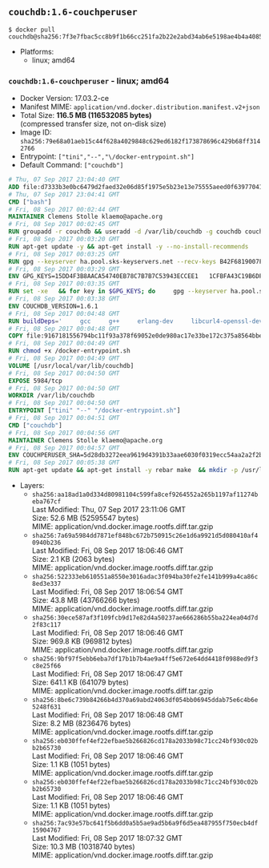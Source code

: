 ## `couchdb:1.6-couchperuser`

```console
$ docker pull couchdb@sha256:7f3e7fbac5cc8b9f1b66cc251fa2b22e2abd34ab6e5198ae4b4a40851eddf179
```

-	Platforms:
	-	linux; amd64

### `couchdb:1.6-couchperuser` - linux; amd64

-	Docker Version: 17.03.2-ce
-	Manifest MIME: `application/vnd.docker.distribution.manifest.v2+json`
-	Total Size: **116.5 MB (116532085 bytes)**  
	(compressed transfer size, not on-disk size)
-	Image ID: `sha256:79e68a01aeb15c44f628a4029848c629ed6182f173878696c429b68ff3142766`
-	Entrypoint: `["tini","--","\/docker-entrypoint.sh"]`
-	Default Command: `["couchdb"]`

```dockerfile
# Thu, 07 Sep 2017 23:04:40 GMT
ADD file:d7333b3e0bc6479d2faed32e06d85f1975e5b23e13e75555aeed0f639770413b in / 
# Thu, 07 Sep 2017 23:04:41 GMT
CMD ["bash"]
# Fri, 08 Sep 2017 00:02:44 GMT
MAINTAINER Clemens Stolle klaemo@apache.org
# Fri, 08 Sep 2017 00:02:45 GMT
RUN groupadd -r couchdb && useradd -d /var/lib/couchdb -g couchdb couchdb
# Fri, 08 Sep 2017 00:03:20 GMT
RUN apt-get update -y && apt-get install -y --no-install-recommends     ca-certificates     curl     erlang-nox     libicu52     libmozjs185-1.0     libnspr4     libnspr4-0d   && rm -rf /var/lib/apt/lists/*
# Fri, 08 Sep 2017 00:03:25 GMT
RUN gpg --keyserver ha.pool.sks-keyservers.net --recv-keys B42F6819007F00F88E364FD4036A9C25BF357DD4   && curl -o /usr/local/bin/gosu -fSL "https://github.com/tianon/gosu/releases/download/1.7/gosu-$(dpkg --print-architecture)"   && curl -o /usr/local/bin/gosu.asc -fSL "https://github.com/tianon/gosu/releases/download/1.7/gosu-$(dpkg --print-architecture).asc"   && gpg --verify /usr/local/bin/gosu.asc   && rm /usr/local/bin/gosu.asc   && chmod +x /usr/local/bin/gosu   && gpg --keyserver ha.pool.sks-keyservers.net --recv-keys 6380DC428747F6C393FEACA59A84159D7001A4E5   && curl -o /usr/local/bin/tini -fSL "https://github.com/krallin/tini/releases/download/v0.9.0/tini"   && curl -o /usr/local/bin/tini.asc -fSL "https://github.com/krallin/tini/releases/download/v0.9.0/tini.asc"   && gpg --verify /usr/local/bin/tini.asc   && rm /usr/local/bin/tini.asc   && chmod +x /usr/local/bin/tini
# Fri, 08 Sep 2017 00:03:29 GMT
ENV GPG_KEYS=15DD4F3B8AACA54740EB78C7B7B7C53943ECCEE1   1CFBFA43C19B6DF4A0CA3934669C02FFDF3CEBA3   25BBBAC113C1BFD5AA594A4C9F96B92930380381   4BFCA2B99BADC6F9F105BEC9C5E32E2D6B065BFB   5D680346FAA3E51B29DBCB681015F68F9DA248BC   7BCCEB868313DDA925DF1805ECA5BCB7BB9656B0   C3F4DFAEAD621E1C94523AEEC376457E61D50B88   D2B17F9DA23C0A10991AF2E3D9EE01E47852AEE4   E0AF0A194D55C84E4A19A801CDB0C0F904F4EE9B
# Fri, 08 Sep 2017 00:03:35 GMT
RUN set -xe   && for key in $GPG_KEYS; do     gpg --keyserver ha.pool.sks-keyservers.net --recv-keys "$key";   done
# Fri, 08 Sep 2017 00:03:38 GMT
ENV COUCHDB_VERSION=1.6.1
# Fri, 08 Sep 2017 00:04:48 GMT
RUN buildDeps='     gcc     g++     erlang-dev     libcurl4-openssl-dev     libicu-dev     libmozjs185-dev     libnspr4-dev     make   '   && apt-get update && apt-get install -y --no-install-recommends $buildDeps   && curl -fSL http://apache.osuosl.org/couchdb/source/$COUCHDB_VERSION/apache-couchdb-$COUCHDB_VERSION.tar.gz -o couchdb.tar.gz   && curl -fSL https://www.apache.org/dist/couchdb/source/$COUCHDB_VERSION/apache-couchdb-$COUCHDB_VERSION.tar.gz.asc -o couchdb.tar.gz.asc   && gpg --verify couchdb.tar.gz.asc   && mkdir -p /usr/src/couchdb   && tar -xzf couchdb.tar.gz -C /usr/src/couchdb --strip-components=1   && cd /usr/src/couchdb   && ./configure --with-js-lib=/usr/lib --with-js-include=/usr/include/mozjs   && make && make install   && apt-get purge -y --auto-remove $buildDeps   && rm -rf /var/lib/apt/lists/* /usr/src/couchdb /couchdb.tar.gz*   && chown -R couchdb:couchdb     /usr/local/lib/couchdb /usr/local/etc/couchdb     /usr/local/var/lib/couchdb /usr/local/var/log/couchdb /usr/local/var/run/couchdb   && chmod -R g+rw     /usr/local/lib/couchdb /usr/local/etc/couchdb     /usr/local/var/lib/couchdb /usr/local/var/log/couchdb /usr/local/var/run/couchdb   && mkdir -p /var/lib/couchdb   && sed -e 's/^bind_address = .*$/bind_address = 0.0.0.0/' -i /usr/local/etc/couchdb/default.ini   && sed -e 's!/usr/local/var/log/couchdb/couch.log$!/dev/null!' -i /usr/local/etc/couchdb/default.ini
# Fri, 08 Sep 2017 00:04:48 GMT
COPY file:9167181556794bc11f93a378f69052e0de980ac17e33be172c375a8564bbe89a in / 
# Fri, 08 Sep 2017 00:04:49 GMT
RUN chmod +x /docker-entrypoint.sh
# Fri, 08 Sep 2017 00:04:49 GMT
VOLUME [/usr/local/var/lib/couchdb]
# Fri, 08 Sep 2017 00:04:50 GMT
EXPOSE 5984/tcp
# Fri, 08 Sep 2017 00:04:50 GMT
WORKDIR /var/lib/couchdb
# Fri, 08 Sep 2017 00:04:50 GMT
ENTRYPOINT ["tini" "--" "/docker-entrypoint.sh"]
# Fri, 08 Sep 2017 00:04:51 GMT
CMD ["couchdb"]
# Fri, 08 Sep 2017 00:04:56 GMT
MAINTAINER Clemens Stolle klaemo@apache.org
# Fri, 08 Sep 2017 00:04:57 GMT
ENV COUCHPERUSER_SHA=5d28db3272eea9619d4391b33aae6030f0319ecc54aa2a2f2b6c6a8d448f03f2
# Fri, 08 Sep 2017 00:05:38 GMT
RUN apt-get update && apt-get install -y rebar make  && mkdir -p /usr/local/lib/couchdb/plugins/couchperuser  && cd /usr/local/lib/couchdb/plugins  && curl -L -o couchperuser.tar.gz https://github.com/etrepum/couchperuser/archive/1.1.0.tar.gz  && echo "$COUCHPERUSER_SHA *couchperuser.tar.gz" | sha256sum -c -  && tar -xzf couchperuser.tar.gz -C couchperuser --strip-components=1  && rm couchperuser.tar.gz  && cd couchperuser  && make  && apt-get purge -y --auto-remove rebar make
```

-	Layers:
	-	`sha256:aa18ad1a0d334d80981104c599fa8cef9264552a265b1197af11274beba767cf`  
		Last Modified: Thu, 07 Sep 2017 23:11:06 GMT  
		Size: 52.6 MB (52595547 bytes)  
		MIME: application/vnd.docker.image.rootfs.diff.tar.gzip
	-	`sha256:7a69a5984dd7871ef848bc672b750915c26e1d6a9921d5d080410af40940b236`  
		Last Modified: Fri, 08 Sep 2017 18:06:46 GMT  
		Size: 2.1 KB (2063 bytes)  
		MIME: application/vnd.docker.image.rootfs.diff.tar.gzip
	-	`sha256:522333eb610551a8550e3016adac3f094ba30fe2fe141b999a4ca86c8ed3e337`  
		Last Modified: Fri, 08 Sep 2017 18:06:54 GMT  
		Size: 43.8 MB (43766266 bytes)  
		MIME: application/vnd.docker.image.rootfs.diff.tar.gzip
	-	`sha256:30ece587af3f109fcb9d17e82d4a50237ae666286b55ba224ea04d7d2f83c117`  
		Last Modified: Fri, 08 Sep 2017 18:06:46 GMT  
		Size: 969.8 KB (969812 bytes)  
		MIME: application/vnd.docker.image.rootfs.diff.tar.gzip
	-	`sha256:9bf97f5ebb6eba7df17b1b7b4ae9a4ff5e672e64dd4418f0988ed9f3c8e25f66`  
		Last Modified: Fri, 08 Sep 2017 18:06:47 GMT  
		Size: 641.1 KB (641079 bytes)  
		MIME: application/vnd.docker.image.rootfs.diff.tar.gzip
	-	`sha256:8be6c739b84266b4d370a69abd24063df054bb06945ddab75e6c4b6e5248f631`  
		Last Modified: Fri, 08 Sep 2017 18:06:48 GMT  
		Size: 8.2 MB (8236476 bytes)  
		MIME: application/vnd.docker.image.rootfs.diff.tar.gzip
	-	`sha256:eb030ffef4ef22efbae5b266826cd178a2033b98c71cc24bf930c02bb2b65730`  
		Last Modified: Fri, 08 Sep 2017 18:06:46 GMT  
		Size: 1.1 KB (1051 bytes)  
		MIME: application/vnd.docker.image.rootfs.diff.tar.gzip
	-	`sha256:eb030ffef4ef22efbae5b266826cd178a2033b98c71cc24bf930c02bb2b65730`  
		Last Modified: Fri, 08 Sep 2017 18:06:46 GMT  
		Size: 1.1 KB (1051 bytes)  
		MIME: application/vnd.docker.image.rootfs.diff.tar.gzip
	-	`sha256:7ac93e57bc641f5b6dd0a5b5ae9ad5b6a9f6d5ea487955f750ecb4df15904767`  
		Last Modified: Fri, 08 Sep 2017 18:07:32 GMT  
		Size: 10.3 MB (10318740 bytes)  
		MIME: application/vnd.docker.image.rootfs.diff.tar.gzip
